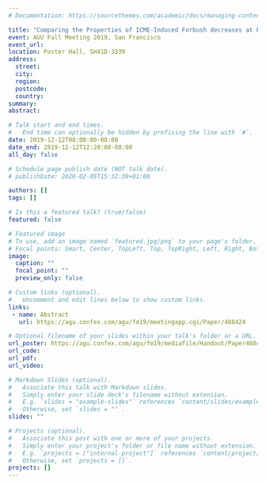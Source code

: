 ```yaml
---
# Documentation: https://sourcethemes.com/academic/docs/managing-content/

title: "Comparing the Properties of ICME-Induced Forbush decreases at Earth and Mars"
event: AGU Fall Meeting 2019, San Francisco
event_url:
location: Poster Hall, SH41D-3339
address:
  street:
  city:
  region:
  postcode:
  country:
summary:
abstract:

# Talk start and end times.
#   End time can optionally be hidden by prefixing the line with `#`.
date: 2019-12-12T08:00:00-08:00
date_end: 2019-12-12T12:20:00-08:00
all_day: false

# Schedule page publish date (NOT talk date).
# publishDate: 2020-02-05T15:32:39+01:00

authors: []
tags: []

# Is this a featured talk? (true/false)
featured: false

# Featured image
# To use, add an image named `featured.jpg/png` to your page's folder. 
# Focal points: Smart, Center, TopLeft, Top, TopRight, Left, Right, BottomLeft, Bottom, BottomRight.
image:
  caption: ""
  focal_point: ""
  preview_only: false

# Custom links (optional).
#   Uncomment and edit lines below to show custom links.
links:
 - name: Abstract
   url: https://agu.confex.com/agu/fm19/meetingapp.cgi/Paper/488424

# Optional filename of your slides within your talk's folder or a URL.
url_poster: https://agu.confex.com/agu/fm19/mediafile/Handout/Paper488424/agu2019-poster.pdf
url_code:
url_pdf:
url_video:

# Markdown Slides (optional).
#   Associate this talk with Markdown slides.
#   Simply enter your slide deck's filename without extension.
#   E.g. `slides = "example-slides"` references `content/slides/example-slides.md`.
#   Otherwise, set `slides = ""`.
slides: ""

# Projects (optional).
#   Associate this post with one or more of your projects.
#   Simply enter your project's folder or file name without extension.
#   E.g. `projects = ["internal-project"]` references `content/project/deep-learning/index.md`.
#   Otherwise, set `projects = []`.
projects: []
---
```

